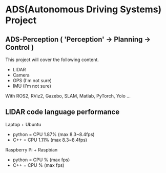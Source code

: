 # ADS(Autonomous Driving Systems) Project
## ADS-Perception ( 'Perception' → Planning → Control )
This project will cover the following content.
- LIDAR
- Camera
- GPS (I'm not sure)
- IMU (I'm not sure)
  
With ROS2, RViz2, Gazebo, SLAM, Matlab, PyTorch, Yolo ...
## LIDAR code language performance
Laptop + Ubuntu
- python = CPU 1.87% (max 8.3~8.4fps)
- C++    = CPU 1.11% (max 8.3~8.4fps)

Raspberry Pi + Raspbian
- python = CPU     % (max        fps)
- C++    = CPU     % (max        fps)
